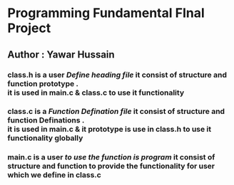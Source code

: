 <h1> Programming Fundamental FInal Project </h1>
<h2> Author : Yawar Hussain</h2>
<h3>   class.h is a user <i>Define heading file </i> it consist of structure and function prototype .<br> it is used in <strong>main.c & class.c </strong> to use it functionality </h3>
<h3>   class.c is a  <i>Function Defination file </i> it consist of structure and function Definations .<br> it is used in <strong>main.c & it prototype is use in class.h </strong> to use it functionality globally </h3>
<h3>   main.c is a user <i>to use the function is program </i> it consist of structure and function to provide the functionality for user which we define in <strong>class.c</strong> 